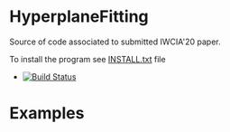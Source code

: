# HyperplaneFitting

Source of code associated to submitted IWCIA'20 paper.

To install the program see <a href="">INSTALL.txt</a> file

* [![Build Status](https://travis-ci.org/ngophuc/CurveDecomposition.svg?branch=master)](https://travis-ci.org/ngophuc/CurveDecomposition)

# Examples
